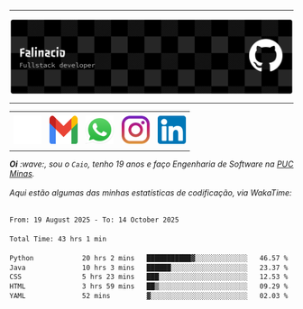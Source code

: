 -----

<div>
<img align="center" alt="Header" src="img/github-header-banner.png"/>
</div>

-----

<div align="center">
<table>
<tr>
 <td align="center" colspan="11"></td>
</tr> 
<tr>

<td><a href="https://github.com/caiofalsantos" target="_blank"><img src="img/github2.png" width="50px" height="50px"/></a>
</td>
<td><a href="mailto:caiofalinacio@gmail.com" target="_blank"><img src="img/gmail3.png" width="50px" height="50px"/></a>
</td>
<td><a href="https://wa.me/5531995597489" target="_blank"><img src="img/wpp2.png" width="50px" height="50px"/></a>
</td>
<td><a href="https://www.instagram.com/caiofalinacio/" target="_blank"><img src="img/insta2.png" width="50px" height="50px"/></a>
</td>
<td><a href="https://www.linkedin.com/in/caio-falinacio-464b18357" target="_blank"><img src="img/linkedin2.png" width="50px" height="50px"/></a>
</td>

</tr>
<tr>
 <td align="center" colspan="11"></td>
</tr> 
</table>
</div>

<div align="justify">
<i><b>Oi</b> :wave:, sou o <code>Caio</code>, tenho 19 anos e faço Engenharia de Software na <a href="https://www.pucminas.br/" target="_blank">PUC Minas</a>.</i> 
<i><br><br>Aqui estão algumas das minhas estatísticas de codificação, via WakaTime:</i>
</div>
<br>
<!--START_SECTION:waka-->

```txt
From: 19 August 2025 - To: 14 October 2025

Total Time: 43 hrs 1 min

Python            20 hrs 2 mins   ███████████▓░░░░░░░░░░░░░   46.57 %
Java              10 hrs 3 mins   ██████░░░░░░░░░░░░░░░░░░░   23.37 %
CSS               5 hrs 23 mins   ███░░░░░░░░░░░░░░░░░░░░░░   12.53 %
HTML              3 hrs 59 mins   ██▒░░░░░░░░░░░░░░░░░░░░░░   09.29 %
YAML              52 mins         ▓░░░░░░░░░░░░░░░░░░░░░░░░   02.03 %
```

<!--END_SECTION:waka-->







